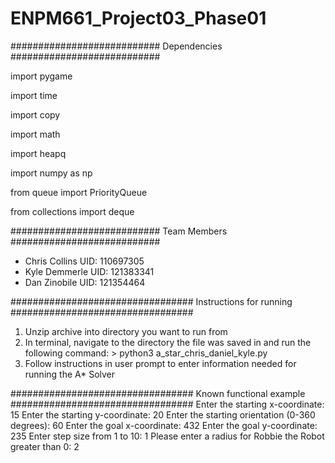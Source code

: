 # ENPM661_Project03_Phase01

###########################
Dependencies
###########################

import pygame 

import time 

import copy 

import math 

import heapq 

import numpy as np 

from queue import PriorityQueue 

from collections import deque 

###########################
Team Members
###########################

 - Chris Collins   UID: 110697305
 - Kyle Demmerle   UID: 121383341
 - Dan Zinobile    UID: 121354464
 
#################################
 Instructions for running
#################################
1) Unzip archive into directory you want to run from 
2) In terminal, navigate to the directory the file was saved in and run the following command:
        > python3 a_star_chris_daniel_kyle.py 
3) Follow instructions in user prompt to enter information needed for running the A* Solver


#################################
 Known functional example
#################################
Enter the starting x-coordinate: 15
Enter the starting y-coordinate: 20
Enter the starting orientation (0-360 degrees): 60
Enter the goal x-coordinate: 432
Enter the goal y-coordinate: 235
Enter step size from 1 to 10: 1
Please enter a radius for Robbie the Robot greater than 0: 2
